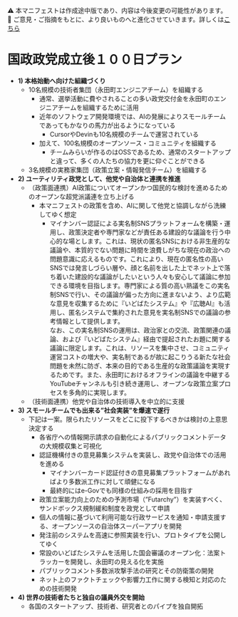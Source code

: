 ⚠️ 本マニフェストは作成途中版であり、内容は今後変更の可能性があります。  
💬 ご意見・ご指摘をもとに、より良いものへと進化させていきます。詳しくは[こちら](README.md#このマニフェスト自身もみんなの知恵を集めて改善していきます)

# 国政政党成立後１００日プラン

* **1\) 本格始動へ向けた組織づくり**  
  * 10名規模の技術者集団（永田町エンジニアチーム）を組織する  
    * 通常、選挙活動に費やされることの多い政党交付金を永田町のエンジニアチームを組織するために活用  
    * 近年のソフトウェア開発環境では、AIの発展によりスモールチームであってもかなりの馬力が出るようになっている  
      * CursorやDevinも10名規模のチームで運営されている  
    * 加えて、100名規模のオープンソース・コミュニティを組織する  
      * チームみらいが作るのはOSSであるため、通常のスタートアップと違って、多くの人たちの協力を更に仰ぐことができる  
  * 3名規模の実務家集団（政策立案・情報発信チーム）を組織する  
* **2\) ユーティリティ政党として、他党や自治体と連携を推進**  
  * （政策面連携）AI政策についてオープンかつ国民的な検討を進めるためのオープンな超党派議連を立ち上げる  
    * 本マニフェストの政策を含め、AIに関して他党と協調しながら洗練してゆく想定  
      * マイナンバー認証による実名制SNSプラットフォームを構築・運用し、政策決定者や専門家などが責任ある建設的な議論を行う中心的な場とします。これは、現状の匿名SNSにおける非生産的な議論や、本質的でない問題に時間を浪費しがちな現在の政治への問題意識に応えるものです。これにより、現在の匿名性の高いSNSでは発言しづらい層や、顔と名前を出した上でネット上で落ち着いた建設的な議論がしたいという人々も安心して議論に参加できる環境を目指します。専門家による質の高い熟議をこの実名制SNSで行い、その議論が偏った方向に進まないよう、より広範な意見を収集するために『いどばたシステム』や『広聴AI』も活用し、匿名システムで集約された意見を実名制SNSでの議論の参考情報として提供します。  
      なお、この実名制SNSの運用は、政治家との交流、政策関連の議論、および『いどばたシステム』経由で提起されたお題に関する議論に限定します。これは、リソースを集中させ、コミュニティ運営コストの増大や、実名制であるが故に起こりうる新たな社会問題を未然に防ぎ、本来の目的である生産的な政策議論を実現するためです。また、永田町におけるオフラインの議論を中継するYouTubeチャンネルも引き続き運用し、オープンな政策立案プロセスを多角的に実現します。
  * （技術面連携）他党や自治体の技術導入を中立的に支援  
* **3\) スモールチームでも出来る”社会実装”を爆速で遂行**  
  * 下記は一案。限られたリソースをどこに投下するべきかは検討の上意思決定する  
    * 各省庁への情報開示請求の自動化によるパブリックコメントデータの大規模収集と可視化  
    * 認証機構付きの意見募集システムを実装し、政党や自治体での活用を進める  
      * マイナンバーカード認証付きの意見募集プラットフォームがあればより多数派工作に対して頑健になる  
      * 最終的にはe-Govでも同様の仕組みの採用を目指す  
    * 政策立案能力向上のための予測市場（”Futarchy”）を実装すべく、サンドボックス規制緩和制度を政党として申請  
    * 個人の情報に基づいて利用可能な行政サービスを通知・申請支援する、オープンソースの自治体スーパーアプリを開発  
    * 発注前のシステムを高速に参照実装を行い、プロトタイプを公開してゆく  
    * 常設のいどばたシステムを活用した国会審議のオープン化：法案トラッカーを開発し、永田町の見える化を実施  
    * パブリックコメント多数派攻撃手法の研究とその防衛策の開発  
    * ネット上のファクトチェックや影響力工作に関する検知と対応のための技術開発  
* **4\) 世界の技術者たちと独自の議員外交を開始**  
  * 各国のスタートアップ、技術者、研究者とのパイプを独自開拓

